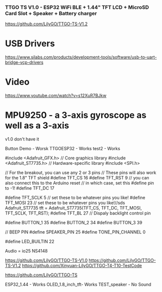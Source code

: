 ### TTGO TS V1.0 - ESP32 WiFi BLE + 1.44" TFT LCD + MicroSD Card Slot + Speaker + Battery charger
https://github.com/LilyGO/TTGO-TS-V1.2

# USB Drivers
https://www.silabs.com/products/development-tools/software/usb-to-uart-bridge-vcp-drivers

# Video
https://www.youtube.com/watch?v=s12XuR7BJkw

# MPU9250 - a 3-axis gyroscope as well as a 3-axis 
v1.0 don't have it


Button Demo - Worsk
TTGOESP32 - Works
test2 - Works


#include <Adafruit_GFX.h>    // Core graphics library
#include <Adafruit_ST7735.h> // Hardware-specific library
#include <SPI.h>


// For the breakout, you can use any 2 or 3 pins
// These pins will also work for the 1.8" TFT shield
#define TFT_CS 16
#define TFT_RST 9  // you can also connect this to the Arduino reset
                      // in which case, set this #define pin to -1!
#define TFT_DC 17

#define TFT_SCLK 5   // set these to be whatever pins you like!
#define TFT_MOSI 23   // set these to be whatever pins you like!//sds
Adafruit_ST7735 tft = Adafruit_ST7735(TFT_CS, TFT_DC, TFT_MOSI, TFT_SCLK, TFT_RST);
#define TFT_BL      27  // Dispaly backlight control pin

#define BUTTON_1    35
#define BUTTON_2    34
#define BUTTON_3    39

// BEEP PIN
#define SPEAKER_PIN 25
#define TONE_PIN_CHANNEL 0


#define LED_BUILTIN 22


Audio = io25 NS4148


https://github.com/LilyGO/TTGO-TS-V1.0
https://github.com/LilyGO/TTGO-TS-V1.2
https://github.com/Xinyuan-LilyGO/TTGO-T4-T10-TestCode


https://github.com/LilyGO/TTGO-TS


ESP32_1.44 - Works
OLED_1.8_inch_tft- Works
 	TEST_speaker - No Sound